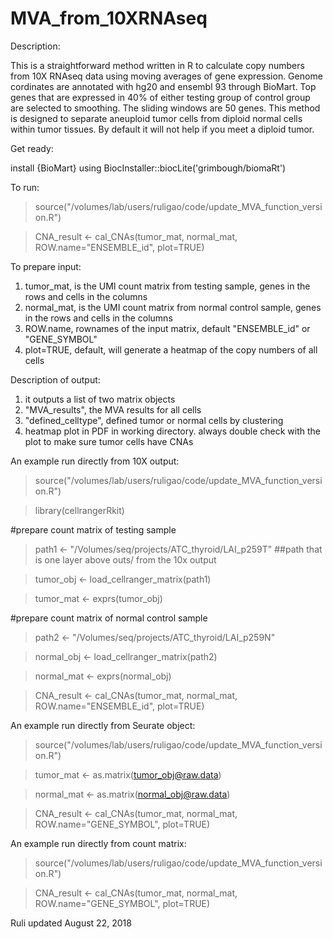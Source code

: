 # MVA_from_10XRNAseq


Description:

This is a straightforward method written in R to calculate copy numbers from 10X RNAseq data using moving averages of gene expression. Genome cordinates are annotated with hg20 and ensembl 93 through BioMart. Top genes that are expressed in 40% of either testing group of control group are selected to smoothing. The sliding windows are 50 genes.  This method is designed to separate aneuploid tumor cells from diploid normal cells within tumor tissues. By default it will not help if you meet a diploid tumor.

Get ready:

install {BioMart} using BiocInstaller::biocLite('grimbough/biomaRt')

To run:
> source("/volumes/lab/users/ruligao/code/update_MVA_function_version.R")

> CNA_result <- cal_CNAs(tumor_mat, normal_mat, ROW.name="ENSEMBLE_id", plot=TRUE)

To prepare input:
1) tumor_mat, is the UMI count matrix from testing sample, genes in the rows and cells in the columns
2) normal_mat, is the UMI count matrix from normal control sample, genes in the rows and cells in the columns
3) ROW.name, rownames of the input matrix, default "ENSEMBLE_id" or "GENE_SYMBOL"
4) plot=TRUE, default, will generate a heatmap of the copy numbers of all cells

Description of output:
1) it outputs a list of two matrix objects
2) "MVA_results", the MVA results for all cells 
3) "defined_celltype", defined tumor or normal cells by clustering
4) heatmap plot in PDF in working directory. always double check with the plot to make sure tumor cells have CNAs

An example run directly from 10X output:
> source("/volumes/lab/users/ruligao/code/update_MVA_function_version.R")

> library(cellrangerRkit)	

   #prepare count matrix of testing sample

> path1 <- "/Volumes/seq/projects/ATC_thyroid/LAI_p259T"   ##path that is one layer above outs/ from the 10x output	

> tumor_obj <- load_cellranger_matrix(path1)	

> tumor_mat <- exprs(tumor_obj)	

   #prepare count matrix of normal control sample	

> path2 <- "/Volumes/seq/projects/ATC_thyroid/LAI_p259N"

> normal_obj <- load_cellranger_matrix(path2)	

> normal_mat <- exprs(normal_obj)	

> CNA_result <- cal_CNAs(tumor_mat, normal_mat, ROW.name="ENSEMBLE_id", plot=TRUE)



An example run directly from Seurate object:
> source("/volumes/lab/users/ruligao/code/update_MVA_function_version.R")

> tumor_mat <- as.matrix(tumor_obj@raw.data)

> normal_mat <- as.matrix(normal_obj@raw.data)

> CNA_result <- cal_CNAs(tumor_mat, normal_mat, ROW.name="GENE_SYMBOL", plot=TRUE)


An example run directly from count matrix:
> source("/volumes/lab/users/ruligao/code/update_MVA_function_version.R")

> CNA_result <- cal_CNAs(tumor_mat, normal_mat, ROW.name="GENE_SYMBOL", plot=TRUE)

Ruli updated August 22, 2018

